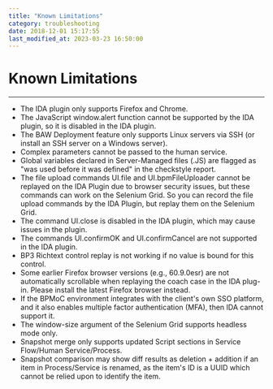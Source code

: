 ```yaml
---
title: "Known Limitations"
category: troubleshooting
date: 2018-12-01 15:17:55
last_modified_at: 2023-03-23 16:50:00
---
```


# Known Limitations
***

- The IDA plugin only supports Firefox and Chrome.
- The JavaScript window.alert function cannot be supported by the IDA plugin, so it is disabled in the IDA plugin.
- The BAW Deployment feature only supports Linux servers via SSH (or install an SSH server on a Windows server).
- Complex parameters cannot be passed to the human service.
- Global variables declared in Server-Managed files (.JS) are flagged as "was used before it was defined" in the checkstyle report.
- The file upload commands UI.file and UI.bpmFileUploader cannot be replayed on the IDA Plugin due to browser security issues, but these commands can work on the Selenium Grid. So you can record the file upload commands by the IDA Plugin, but replay them on the Selenium Grid.
- The command UI.close is disabled in the IDA plugin, which may cause issues in the plugin.
- The commands UI.confirmOK and UI.confirmCancel are not supported in the IDA plugin.
- BP3 Richtext control replay is not working if no value is bound for this control.
- Some earlier Firefox browser versions (e.g., 60.9.0esr) are not automatically scrollable when replaying the coach case in the IDA plug-in. Please install the latest Firefox browser instead.
- If the BPMoC environment integrates with the client's own SSO platform, and it also enables multiple factor authentication (MFA), then IDA cannot support it.
- The window-size argument of the Selenium Grid supports headless mode only.
- Snapshot merge only supports updated Script sections in Service Flow/Human Service/Process.
- Snapshot comparison may show diff results as deletion + addition if an item in Process/Service is renamed, as the item's ID is a UUID which cannot be relied upon to identify the item.